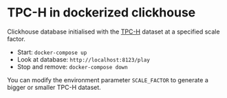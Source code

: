 # TPC-H in dockerized clickhouse

Clickhouse database initialised with the [TPC-H](http://www.tpc.org/tpch/) dataset
at a specified scale factor.

* Start: `docker-compose up`
* Look at database: `http://localhost:8123/play`
* Stop and remove: `docker-compose down`

You can modify the environment parameter `SCALE_FACTOR` to generate a bigger or
smaller TPC-H dataset.

